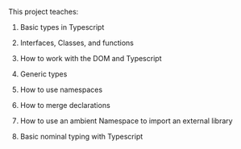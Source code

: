 This project teaches:

1) Basic types in Typescript

2) Interfaces, Classes, and functions

3) How to work with the DOM and Typescript

4) Generic types

5) How to use namespaces

6) How to merge declarations

7) How to use an ambient Namespace to import an external library

8) Basic nominal typing with Typescript
